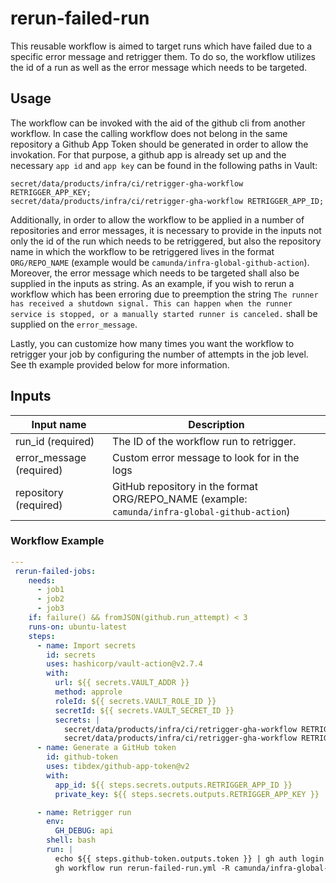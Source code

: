 # rerun-failed-run

This reusable workflow is aimed to target runs which have failed due to a specific error message and retrigger them. To do so, the workflow utilizes the
id of a run as well as the error message which needs to be targeted.

## Usage

The workflow can be invoked with the aid of the github cli from another workflow. In case the calling workflow does not belong in the same repository a
Github App Token should be generated in order to allow the invokation. For that purpose, a github app is already set up and the necessary `app id` and
`app key` can be found in the following paths in Vault:

```
secret/data/products/infra/ci/retrigger-gha-workflow RETRIGGER_APP_KEY; 
secret/data/products/infra/ci/retrigger-gha-workflow RETRIGGER_APP_ID;
```

Additionally, in order to allow the workflow to be applied in a number of repositories and error messages, it is necessary to provide in the inputs not only
the id of the run which needs to be retriggered, but also the repository name in which the workflow to be retriggered lives in the format `ORG/REPO_NAME`
(example would be `camunda/infra-global-github-action`). Moreover, the error message which needs to be targeted shall also be supplied in the inputs as string. As an example,
if you wish to rerun a workflow which has been erroring due to preemption the string `The runner has received a shutdown signal. This can happen when the runner service is stopped, or a manually started runner is canceled.`
shall be supplied on the `error_message`.

Lastly, you can customize how many times you want the workflow to retrigger your job by configuring the number of attempts in the job level. See th example provided
below for more information.

## Inputs

| Input name               | Description                                                                                   |
|--------------------------|-----------------------------------------------------------------------------------------------|
| run_id (required)        | The ID of the workflow run to retrigger.                                                      |
| error_message (required) | Custom error message to look for in the logs                                                  |
| repository (required)    | GitHub repository in the format ORG/REPO_NAME (example: `camunda/infra-global-github-action`) |

### Workflow Example
```yaml
---
 rerun-failed-jobs:
    needs:
      - job1
      - job2
      - job3
    if: failure() && fromJSON(github.run_attempt) < 3
    runs-on: ubuntu-latest
    steps:
      - name: Import secrets
        id: secrets
        uses: hashicorp/vault-action@v2.7.4
        with:
          url: ${{ secrets.VAULT_ADDR }}
          method: approle
          roleId: ${{ secrets.VAULT_ROLE_ID }}
          secretId: ${{ secrets.VAULT_SECRET_ID }}
          secrets: |
            secret/data/products/infra/ci/retrigger-gha-workflow RETRIGGER_APP_KEY;
            secret/data/products/infra/ci/retrigger-gha-workflow RETRIGGER_APP_ID;
      - name: Generate a GitHub token
        id: github-token
        uses: tibdex/github-app-token@v2
        with:
          app_id: ${{ steps.secrets.outputs.RETRIGGER_APP_ID }}
          private_key: ${{ steps.secrets.outputs.RETRIGGER_APP_KEY }}

      - name: Retrigger run
        env:
          GH_DEBUG: api
        shell: bash
        run: |
          echo ${{ steps.github-token.outputs.token }} | gh auth login --with-token
          gh workflow run rerun-failed-run.yml -R camunda/infra-global-github-actions --ref=main -F repository=${{ github.repository }} -F error_message="The runner has received a shutdown signal. This can happen when the runner service is stopped, or a manually started runner is canceled." -F run_id=${{ github.run_id }}
```



